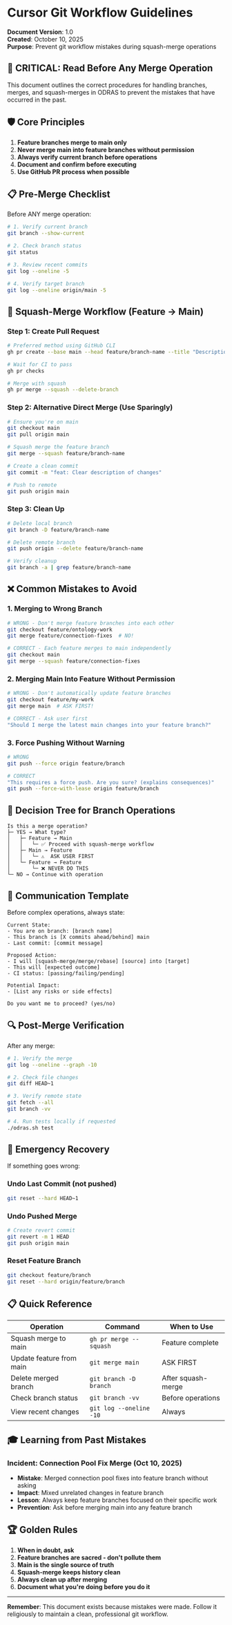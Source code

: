 # Cursor Git Workflow Guidelines

**Document Version**: 1.0  
**Created**: October 10, 2025  
**Purpose**: Prevent git workflow mistakes during squash-merge operations

## 🚨 CRITICAL: Read Before Any Merge Operation

This document outlines the correct procedures for handling branches, merges, and squash-merges in ODRAS to prevent the mistakes that have occurred in the past.

## 🛡️ Core Principles

1. **Feature branches merge to main only**
2. **Never merge main into feature branches without permission**
3. **Always verify current branch before operations**
4. **Document and confirm before executing**
5. **Use GitHub PR process when possible**

## 📋 Pre-Merge Checklist

Before ANY merge operation:

```bash
# 1. Verify current branch
git branch --show-current

# 2. Check branch status
git status

# 3. Review recent commits
git log --oneline -5

# 4. Verify target branch
git log --oneline origin/main -5
```

## 🔄 Squash-Merge Workflow (Feature → Main)

### Step 1: Create Pull Request

```bash
# Preferred method using GitHub CLI
gh pr create --base main --head feature/branch-name --title "Description" --body "Details"

# Wait for CI to pass
gh pr checks

# Merge with squash
gh pr merge --squash --delete-branch
```

### Step 2: Alternative Direct Merge (Use Sparingly)

```bash
# Ensure you're on main
git checkout main
git pull origin main

# Squash merge the feature branch
git merge --squash feature/branch-name

# Create a clean commit
git commit -m "feat: Clear description of changes"

# Push to remote
git push origin main
```

### Step 3: Clean Up

```bash
# Delete local branch
git branch -D feature/branch-name

# Delete remote branch
git push origin --delete feature/branch-name

# Verify cleanup
git branch -a | grep feature/branch-name
```

## ❌ Common Mistakes to Avoid

### 1. Merging to Wrong Branch
```bash
# WRONG - Don't merge feature branches into each other
git checkout feature/ontology-work
git merge feature/connection-fixes  # NO!

# CORRECT - Each feature merges to main independently
git checkout main
git merge --squash feature/connection-fixes
```

### 2. Merging Main Into Feature Without Permission
```bash
# WRONG - Don't automatically update feature branches
git checkout feature/my-work
git merge main  # ASK FIRST!

# CORRECT - Ask user first
"Should I merge the latest main changes into your feature branch?"
```

### 3. Force Pushing Without Warning
```bash
# WRONG
git push --force origin feature/branch

# CORRECT
"This requires a force push. Are you sure? (explains consequences)"
git push --force-with-lease origin feature/branch
```

## 🎯 Decision Tree for Branch Operations

```
Is this a merge operation?
├─ YES → What type?
│   ├─ Feature → Main
│   │   └─ ✅ Proceed with squash-merge workflow
│   ├─ Main → Feature  
│   │   └─ ⚠️  ASK USER FIRST
│   └─ Feature → Feature
│       └─ ❌ NEVER DO THIS
└─ NO → Continue with operation
```

## 📝 Communication Template

Before complex operations, always state:

```
Current State:
- You are on branch: [branch name]
- This branch is [X commits ahead/behind] main
- Last commit: [commit message]

Proposed Action:
- I will [squash-merge/merge/rebase] [source] into [target]
- This will [expected outcome]
- CI status: [passing/failing/pending]

Potential Impact:
- [List any risks or side effects]

Do you want me to proceed? (yes/no)
```

## 🔍 Post-Merge Verification

After any merge:

```bash
# 1. Verify the merge
git log --oneline --graph -10

# 2. Check file changes
git diff HEAD~1

# 3. Verify remote state
git fetch --all
git branch -vv

# 4. Run tests locally if requested
./odras.sh test
```

## 🚨 Emergency Recovery

If something goes wrong:

### Undo Last Commit (not pushed)
```bash
git reset --hard HEAD~1
```

### Undo Pushed Merge
```bash
# Create revert commit
git revert -m 1 HEAD
git push origin main
```

### Reset Feature Branch
```bash
git checkout feature/branch
git reset --hard origin/feature/branch
```

## 📋 Quick Reference

| Operation | Command | When to Use |
|-----------|---------|-------------|
| Squash merge to main | `gh pr merge --squash` | Feature complete |
| Update feature from main | `git merge main` | ASK FIRST |
| Delete merged branch | `git branch -D branch` | After squash-merge |
| Check branch status | `git branch -vv` | Before operations |
| View recent changes | `git log --oneline -10` | Always |

## 🎓 Learning from Past Mistakes

### Incident: Connection Pool Fix Merge (Oct 10, 2025)
- **Mistake**: Merged connection pool fixes into feature branch without asking
- **Impact**: Mixed unrelated changes in feature branch
- **Lesson**: Always keep feature branches focused on their specific work
- **Prevention**: Ask before merging main into any feature branch

## 🏆 Golden Rules

1. **When in doubt, ask**
2. **Feature branches are sacred - don't pollute them**
3. **Main is the single source of truth**
4. **Squash-merge keeps history clean**
5. **Always clean up after merging**
6. **Document what you're doing before you do it**

---

**Remember**: This document exists because mistakes were made. Follow it religiously to maintain a clean, professional git workflow.
